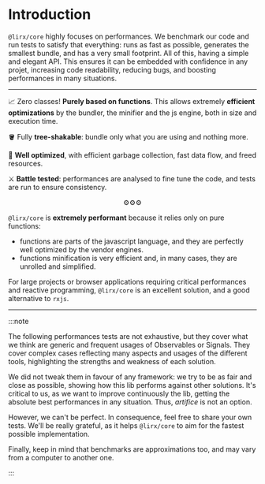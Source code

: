 # Introduction

`@lirx/core` highly focuses on performances. We benchmark our code and run tests to satisfy that everything:
runs as fast as possible,
generates the smallest bundle,
and has a very small footprint.
All of this, having a simple and elegant API.
This ensures it can be embedded with confidence in any projet, increasing code readability, reducing bugs, and boosting performances in many situations.


---

📈 Zero classes! **Purely based on functions**.
This allows extremely **efficient optimizations** by the bundler, the minifier and the js engine, both in size and execution time.

🪣 Fully **tree-shakable**: bundle only what you are using and nothing more.

💪 **Well optimized**, with efficient garbage collection, fast data flow, and freed resources.

⚔️ **Battle tested**: performances are analysed to fine tune the code, and tests are run to ensure consistency.

<p align="center">
⚙️⚙️⚙️
</p>


`@lirx/core` is **extremely performant** because it relies only on pure functions:

- functions are parts of the javascript language, and they are perfectly well optimized by the vendor engines.
- functions minification is very efficient and, in many cases, they are unrolled and simplified.

For large projects or browser applications requiring critical performances and reactive programming,
`@lirx/core` is an excellent solution, and a good alternative to `rxjs`.


---

:::note

The following performances tests are not exhaustive, but they cover what we think are generic and frequent usages of Observables or Signals.
They cover complex cases reflecting many aspects and usages of the different tools, highlighting the strengths and weakness of each solution.

We did not tweak them in favour of any framework: we try to be as fair and close as possible,
showing how this lib performs against other solutions.
It's critical to us, as we want to improve continuously the lib, getting the absolute best performances in any situation.
Thus, *artifice* is not an option.

However, we can't be perfect. In consequence, feel free to share your own tests.
We'll be really grateful, as it helps `@lirx/core` to aim for the fastest possible implementation.

Finally, keep in mind that benchmarks are approximations too, and may vary from a computer to another one.

:::
